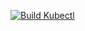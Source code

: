[![Build Kubectl](https://github.com/emanuelfds/Kubectl/actions/workflows/main.yml/badge.svg)](https://github.com/emanuelfds/Kubectl/actions/workflows/main.yml)
